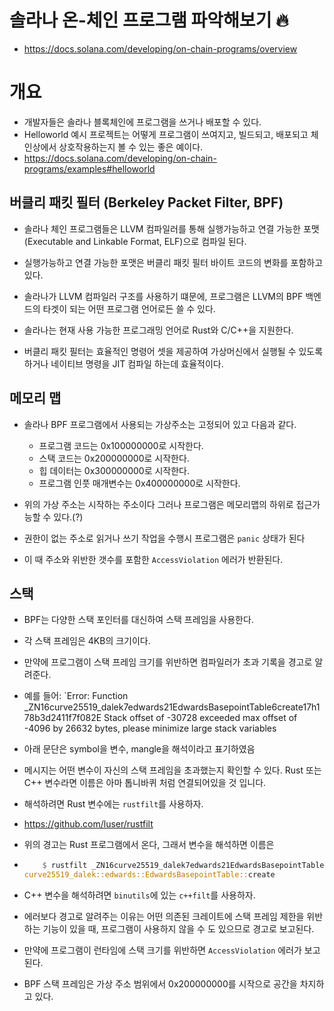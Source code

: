 # 솔라나 온-체인 프로그램 파악해보기 🔥

- https://docs.solana.com/developing/on-chain-programs/overview

# 개요

- 개발자들은 솔라나 블록체인에 프로그램을 쓰거나 배포할 수 있다.
- Helloworld 예시 프로젝트는 어떻게 프로그램이 쓰여지고, 빌드되고, 배포되고 체인상에서 상호작용하는지 볼 수 있는 좋은 예이다.
- https://docs.solana.com/developing/on-chain-programs/examples#helloworld

## 버클리 패킷 필터 (Berkeley Packet Filter, BPF)

- 솔라나 체인 프로그램들은 LLVM 컴파일러를 통해 실행가능하고 연결 가능한 포맷(Executable and Linkable Format, ELF)으로 컴파일 된다.
- 실행가능하고 연결 가능한 포맷은 버클리 패킷 필터 바이트 코드의 변화를 포함하고 있다.

- 솔라나가 LLVM 컴파일러 구조를 사용하기 떄문에, 프로그램은 LLVM의 BPF 백엔드의 타겟이 되는 어떤 프로그램 언어로든 쓸 수 있다.
- 솔라나는 현재 사용 가능한 프로그래밍 언어로 Rust와 C/C++을 지원한다.

- 버클리 패킷 필터는 효율적인 명령어 셋을 제공하여 가상머신에서 실행될 수 있도록 하거나 네이티브 명령을 JIT 컴파일 하는데 효율적이다.

## 메모리 맵

- 솔라나 BPF 프로그램에서 사용되는 가상주소는 고정되어 있고 다음과 같다.

  - 프로그램 코드는 0x100000000로 시작한다.
  - 스택 코드는 0x200000000로 시작한다.
  - 힙 데이터는 0x300000000로 시작한다.
  - 프로그램 인풋 매개변수는 0x400000000로 시작한다.

- 위의 가상 주소는 시작하는 주소이다 그러나 프로그램은 메모리맵의 하위로 접근가능할 수 있다.(?)
- 권한이 없는 주소로 읽거나 쓰기 작업을 수행시 프로그램은 `panic` 상태가 된다
- 이 때 주소와 위반한 갯수를 포함한 `AccessViolation` 에러가 반환된다.

## 스택

- BPF는 다양한 스택 포인터를 대신하여 스택 프레임을 사용한다.
- 각 스택 프레임은 4KB의 크기이다.

- 만약에 프로그램이 스택 프레임 크기를 위반하면 컴파일러가 초과 기록을 경고로 알려준다.

- 예를 들어: `Error: Function \_ZN16curve25519_dalek7edwards21EdwardsBasepointTable6create17h178b3d2411f7f082E Stack offset of -30728 exceeded max offset of -4096 by 26632 bytes, please minimize large stack variables

- 아래 문단은 symbol을 변수, mangle을 해석이라고 표기하였음
- 메시지는 어떤 변수이 자신의 스택 프레임을 초과했는지 확인할 수 있다. Rust 또는 C++ 변수라면 이름은 아마 톱니바퀴 처럼 연결되어있을 것 입니다.
- 해석하려면 Rust 변수에는 `rustfilt`를 사용하자.
- https://github.com/luser/rustfilt
- 위의 경고는 Rust 프로그램에서 온다, 그래서 변수을 해석하면 이름은
- ```Rust
      $ rustfilt _ZN16curve25519_dalek7edwards21EdwardsBasepointTable6create17h178b3d2411f7f082E
  curve25519_dalek::edwards::EdwardsBasepointTable::create
  ```
- C++ 변수을 해석하려면 `binutils`에 있는 `c++filt`를 사용하자.

- 에러보다 경고로 알려주는 이유는 어떤 의존된 크레이트에 스택 프레임 제한을 위반하는 기능이 있을 때, 프로그램이 사용하지 않을 수 도 있으므로 경고로 보고된다.
- 만약에 프로그램이 런타임에 스택 크기를 위반하면 `AccessViolation` 에러가 보고된다.

- BPF 스택 프레임은 가상 주소 범위에서 0x200000000를 시작으로 공간을 차지하고 있다.
